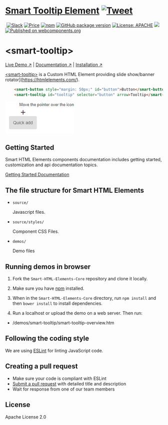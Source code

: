 # [Smart Tooltip Element](https://www.htmlelements.com) [![Tweet](https://img.shields.io/twitter/url/http/shields.io.svg?style=social)](https://twitter.com/intent/tweet?text=Get%20over%2020%20free%20custom%20elements%20based%20on%20SmartHTMLElements%20&url=https://www.htmlelements.com/&via=htmlelements&hashtags=bootstrap,design,templates,blocks,developers,webcomponents,customelements,polymer,material)

&nbsp;[![Slack](https://smarthtmlelements-slack.herokuapp.com/badge.svg)](https://smarthtmlelements.slack.com/)
[![Price](https://img.shields.io/badge/price-FREE-0098f7.svg)](https://github.com/HTMLElements/smart-tooltip/blob/master/LICENSE)
[![npm](https://img.shields.io/npm/v/froala-design-blocks.svg?colorB=brightgreen)](https://www.npmjs.com/package/@smarthtmlelements/smart-tooltip)
[![GitHub package version](https://img.shields.io/github/package-json/v/HTMLElements/smart-tooltip.svg)](https://github.com/HTMLElements/smart-tooltip)
[![License: APACHE](https://img.shields.io/badge/license-APACHE-blue.svg)](https://github.com/HTMLElements/smart-tooltip/blob/master/LICENSE)
[![](https://img.shields.io/website-up-down-green-red/https/shields.io.svg?label=www.htmlelements.com)](https://www.htmlelements.com)
[![Published on webcomponents.org](https://img.shields.io/badge/webcomponents.org-published-blue.svg)](https://www.webcomponents.org/element/htmlelements/smart-tooltip)

# &lt;smart-tooltip&gt;

[Live Demo ↗](https://htmlelements.com/demos/tooltip/)
|
[Documentation ↗](https://www.htmlelements.com/docs/)
|
[Installation ↗](https://www.npmjs.com/package/@smarthtmlelements/smarthtmlelements-core)

[&lt;smart-tooltip&gt;](https://htmlelements.com/demos/tooltip/) is a Custom HTML Element providing slide show/banner rotator](https://htmlelements.com/).

<!--
```
<custom-element-demo>
  <template>
    <script src="../webcomponentsjs/webcomponents-lite.js"></script>
    <script src="../smart-core/source/smart.core.js"></script>
    <link rel="stylesheet" href="../smart-core/source/styles/smart.default.css" type="text/css" />
 <script>
   window.onload = function () {
  
   }
   </script>
     <next-code-block></next-code-block>
  </template>
</custom-element-demo>
```
-->
```html
    <smart-button style="margin: 50px;" id="button">Button</smart-button>
    <smart-tooltip id="tooltip" selector="button" arrow>Tooltip</smart-tooltip>
```

[<img src="https://raw.githubusercontent.com/htmlelements/smart-tooltip/master/tooltip-web-component.png" alt="Screenshot of smart-tooltip">](https://htmlelements.com/demos/tooltip)

## Getting Started

Smart HTML Elements components documentation includes getting started, customization and api documentation topics.

[Getting Started Documentation](https://www.htmlelements.com/docs/)


## The file structure for Smart HTML Elements

- `source/`

  Javascript files.

- `source/styles/`

  Component CSS Files.

- `demos/`

  Demo files

## Running demos in browser

1. Fork the `Smart-HTML-Elements-Core` repository and clone it locally.

1. Make sure you have [npm](https://www.npmjs.com/) installed.

1. When in the `Smart-HTML-Elements-Core` directory, run `npm install` and then `bower install` to install dependencies.

1. Run a localhost or upload the demo on a web server. Then run:

  - /demos/smart-tooltip/smart-tooltip-overview.htm


## Following the coding style

We are using [ESLint](http://eslint.org/) for linting JavaScript code. 

## Creating a pull request

  - Make sure your code is compliant with ESLint
  - [Submit a pull request](https://www.digitalocean.com/community/tutorials/how-to-create-a-pull-request-on-github) with detailed title and description
  - Wait for response from one of our team members


## License

Apache License 2.0
